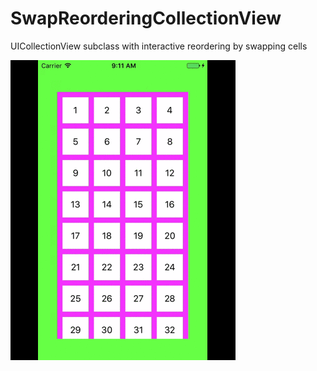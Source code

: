 # SwapReorderingCollectionView
UICollectionView subclass with interactive reordering by swapping cells

![Example](https://github.com/olekar/SwapReorderingCollectionView/blob/master/SwapReordering.gif)
